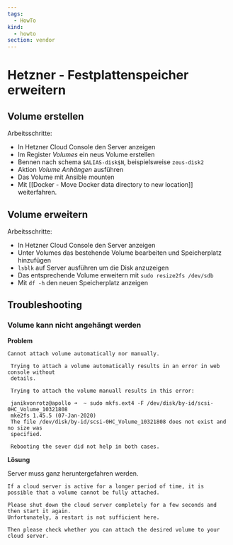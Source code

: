 ```yaml
---
tags:
  - HowTo
kind:
  - howto
section: vendor
---
```


# Hetzner - Festplattenspeicher erweitern

## Volume erstellen

Arbeitsschritte:

- In Hetzner Cloud Console den Server anzeigen
- Im Register _Volumes_ ein neus Volume erstellen
- Bennen nach schema `$ALIAS-disk$N`, beispielsweise `zeus-disk2`
- Aktion _Volume Anhängen_ ausführen
- Das Volume mit Ansible mounten
- Mit [[Docker - Move Docker data directory to new location]] weiterfahren.

## Volume erweitern

Arbeitsschritte:

- In Hetzner Cloud Console den Server anzeigen
- Unter Volumes das bestehende Volume bearbeiten und Speicherplatz hinzufügen
- `lsblk` auf Server ausführen um die Disk anzuzeigen
- Das entsprechende Volume erweitern mit `sudo resize2fs /dev/sdb`
- Mit `df -h` den neuen Speicherplatz anzeigen

## Troubleshooting

### Volume kann nicht angehängt werden

**Problem**

```
Cannot attach volume automatically nor manually.

 Trying to attach a volume automatically results in an error in web console without
 details.

 Trying to attach the volume manuall results in this error:

 janikvonrotz@apollo ➜  ~ sudo mkfs.ext4 -F /dev/disk/by-id/scsi-0HC_Volume_10321808
 mke2fs 1.45.5 (07-Jan-2020)
 The file /dev/disk/by-id/scsi-0HC_Volume_10321808 does not exist and no size was
 specified.

 Rebooting the sever did not help in both cases.
```

**Lösung**

Server muss ganz heruntergefahren werden.

```
If a cloud server is active for a longer period of time, it is possible that a volume cannot be fully attached.

Please shut down the cloud server completely for a few seconds and then start it again.
Unfortunately, a restart is not sufficient here.

Then please check whether you can attach the desired volume to your cloud server.
```
